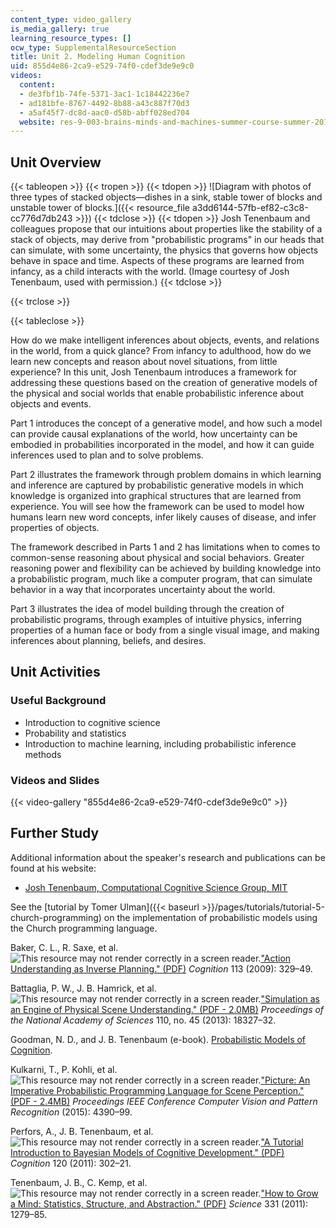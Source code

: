 ```yaml
---
content_type: video_gallery
is_media_gallery: true
learning_resource_types: []
ocw_type: SupplementalResourceSection
title: Unit 2. Modeling Human Cognition
uid: 855d4e86-2ca9-e529-74f0-cdef3de9e9c0
videos:
  content:
  - de3fbf1b-74fe-5371-3ac1-1c18442236e7
  - ad181bfe-8767-4492-8b88-a43c887f70d3
  - a5af45f7-dc8d-aac0-d58b-abff028ed704
  website: res-9-003-brains-minds-and-machines-summer-course-summer-2015
---
```


Unit Overview
-------------

{{< tableopen >}}
{{< tropen >}}
{{< tdopen >}}
![Diagram with photos of three types of stacked objects—dishes in a sink, stable tower of blocks and unstable tower of blocks.]({{< resource_file a3dd6144-57fb-ef82-c3c8-cc776d7db243 >}})
{{< tdclose >}}
{{< tdopen >}}
Josh Tenenbaum and colleagues propose that our intuitions about properties like the stability of a stack of objects, may derive from "probabilistic programs" in our heads that can simulate, with some uncertainty, the physics that governs how objects behave in space and time. Aspects of these programs are learned from infancy, as a child interacts with the world. (Image courtesy of Josh Tenenbaum, used with permission.)
{{< tdclose >}}

{{< trclose >}}

{{< tableclose >}}

How do we make intelligent inferences about objects, events, and relations in the world, from a quick glance? From infancy to adulthood, how do we learn new concepts and reason about novel situations, from little experience? In this unit, Josh Tenenbaum introduces a framework for addressing these questions based on the creation of generative models of the physical and social worlds that enable probabilistic inference about objects and events.

Part 1 introduces the concept of a generative model, and how such a model can provide causal explanations of the world, how uncertainty can be embodied in probabilities incorporated in the model, and how it can guide inferences used to plan and to solve problems.

Part 2 illustrates the framework through problem domains in which learning and inference are captured by probabilistic generative models in which knowledge is organized into graphical structures that are learned from experience. You will see how the framework can be used to model how humans learn new word concepts, infer likely causes of disease, and infer properties of objects.

The framework described in Parts 1 and 2 has limitations when to comes to common-sense reasoning about physical and social behaviors. Greater reasoning power and flexibility can be achieved by building knowledge into a probabilistic program, much like a computer program, that can simulate behavior in a way that incorporates uncertainty about the world.

Part 3 illustrates the idea of model building through the creation of probabilistic programs, through examples of intuitive physics, inferring properties of a human face or body from a single visual image, and making inferences about planning, beliefs, and desires.

Unit Activities
---------------

### Useful Background

*   Introduction to cognitive science
*   Probability and statistics
*   Introduction to machine learning, including probabilistic inference methods

### Videos and Slides

{{< video-gallery "855d4e86-2ca9-e529-74f0-cdef3de9e9c0" >}}


Further Study
-------------

Additional information about the speaker's research and publications can be found at his website:

*   [Josh Tenenbaum, Computational Cognitive Science Group, MIT](http://cocosci.mit.edu/)

See the [tutorial by Tomer Ulman]({{< baseurl >}}/pages/tutorials/tutorial-5-church-programming) on the implementation of probabilistic models using the Church programming language.

Baker, C. L., R. Saxe, et al. ![This resource may not render correctly in a screen reader.](/images/inacessible.gif)["Action Understanding as Inverse Planning." (PDF)](https://pdfs.semanticscholar.org/a4f1/eed4b436840dad9b98a4415cab61ec75dd61.pdf) _Cognition_ 113 (2009): 329–49.

Battaglia, P. W., J. B. Hamrick, et al. ![This resource may not render correctly in a screen reader.](/images/inacessible.gif)["Simulation as an Engine of Physical Scene Understanding." (PDF - 2.0MB)](http://www.pnas.org/content/pnas/110/45/18327.full.pdf) _Proceedings of the National Academy of Sciences_ 110, no. 45 (2013): 18327–32.

Goodman, N. D., and J. B. Tenenbaum (e-book). [Probabilistic Models of Cognition](http://probmods.org/).

Kulkarni, T., P. Kohli, et al. ![This resource may not render correctly in a screen reader.](/images/inacessible.gif)["Picture: An Imperative Probabilistic Programming Language for Scene Perception." (PDF - 2.4MB)](http://www.cv-foundation.org/openaccess/content_cvpr_2015/papers/Kulkarni_Picture_A_Probabilistic_2015_CVPR_paper.pdf) _Proceedings IEEE Conference Computer Vision and Pattern Recognition_ (2015): 4390–99.

Perfors, A., J. B. Tenenbaum, et al. ![This resource may not render correctly in a screen reader.](/images/inacessible.gif)["A Tutorial Introduction to Bayesian Models of Cognitive Development." (PDF)](http://cocosci.berkeley.edu/tom/papers/LabPublications/BayesCogDev.pdf) _Cognition_ 120 (2011): 302–21.

Tenenbaum, J. B., C. Kemp, et al. ![This resource may not render correctly in a screen reader.](/images/inacessible.gif)["How to Grow a Mind: Statistics, Structure, and Abstraction." (PDF)](http://web.mit.edu/cocosci/Papers/tkgg-science11-reprint.pdf) _Science_ 331 (2011): 1279–85.